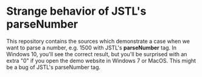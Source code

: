 Strange behavior of JSTL's parseNumber
=========

This repository contains the sources which demonstrate a case when we want to parse a number, e.g. 1500 with JSTL's **parseNumber** tag.
In Windows 10, you'll see the correct result, but you'll be surprised with an extra "0" if you open the demo website in Windows 7 or MacOS.
This might be a bug of JSTL's parseNumber tag.